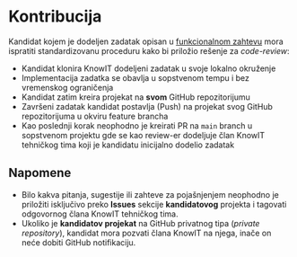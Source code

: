# Kontribucija

Kandidat kojem je dodeljen zadatak opisan u [funkcionalnom zahtevu](README.md) mora ispratiti standardizovanu proceduru kako bi priložio rešenje za _code-review_:

* Kandidat klonira KnowIT dodeljeni zadatak u svoje lokalno okruženje
* Implementacija zadatka se obavlja u sopstvenom tempu i bez vremenskog ograničenja
* Kandidat zatim kreira projekat na **svom** GitHub repozitorijumu
* Završeni zadatak kandidat postavlja (Push) na projekat svog GitHub repozitorijuma u okviru feature brancha
* Kao poslednji korak neophodno je kreirati PR na `main` branch u sopstvenom projektu gde se kao review-er dodeljuje član KnowIT tehničkog tima koji je kandidatu inicijalno dodelio zadatak

## Napomene

* Bilo kakva pitanja, sugestije ili zahteve za pojašnjenjem neophodno je priložiti isključivo preko **Issues** sekcije **kandidatovog** projekta i tagovati odgovornog člana KnowIT tehničkog tima.
* Ukoliko je **kandidatov projekat** na GitHub privatnog tipa (_private repository_), kandidat mora pozvati člana KnowIT na njega, inače on neće dobiti GitHub notifikaciju.
